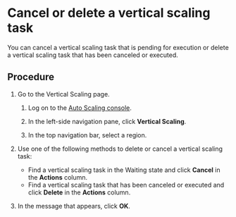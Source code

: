 # Cancel or delete a vertical scaling task

You can cancel a vertical scaling task that is pending for execution or delete a vertical scaling task that has been canceled or executed.

## Procedure

1.  Go to the Vertical Scaling page.

    1.  Log on to the [Auto Scaling console](https://essnew.console.aliyun.com/).

    2.  In the left-side navigation pane, click **Vertical Scaling**.

    3.  In the top navigation bar, select a region.

2.  Use one of the following methods to delete or cancel a vertical scaling task:

    -   Find a vertical scaling task in the Waiting state and click **Cancel** in the **Actions** column.
    -   Find a vertical scaling task that has been canceled or executed and click **Delete** in the **Actions** column.
3.  In the message that appears, click **OK**.


